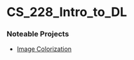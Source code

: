 # CS_228_Intro_to_DL

### Noteable Projects
- [Image Colorization](https://github.com/yashUcr773/CS_228_Intro_to_DL/tree/main/Projects/Project%201)
